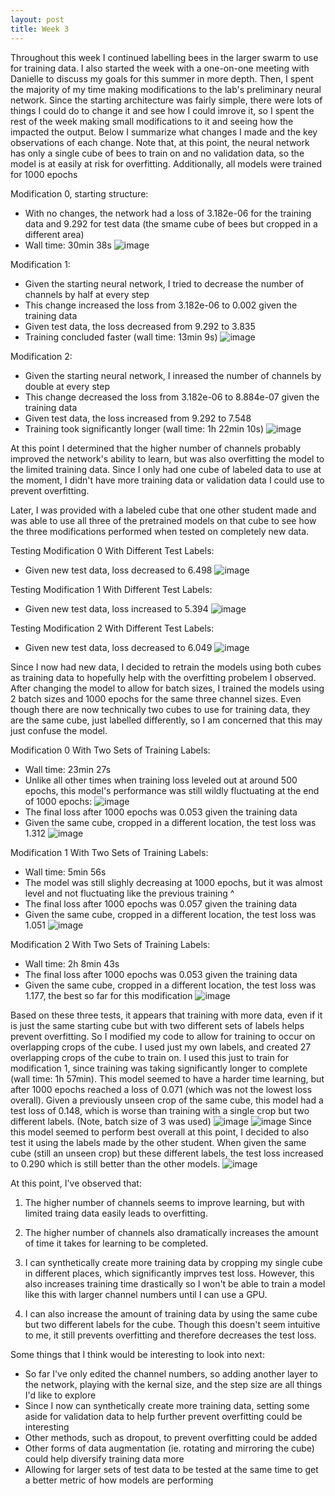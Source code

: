 ```yaml
---
layout: post
title: Week 3
---
```



Throughout this week I continued labelling bees in the larger swarm to use for training data. I also started the week with a one-on-one meeting with Danielle to discuss my goals for this summer in more depth. Then, I spent the majority of my time making modifications to the lab's preliminary neural network. Since the starting architecture was fairly simple, there were lots of things I could do to change it and see how I could imrove it, so I spent the rest of the week making small modifications to it and seeing how the impacted the output. Below I summarize what changes I made and the key observations of each change. Note that, at this point, the neural network has only a single cube of bees to train on and no validation data, so the model is at easily at risk for overfitting. Additionally, all models were trained for 1000 epochs


Modification 0, starting structure:
- With no changes, the network had a loss of 3.182e-06 for the training data and 9.292 for test data (the smame cube of bees but cropped in a different area)
- Wall time: 30min 38s
![image](https://github.com/Nina-mvH/Nina-mvH.github.io/assets/133538278/a88aabe4-cc27-4832-9cf5-f4871fd0a343)



Modification 1:
- Given the starting neural network, I tried to decrease the number of channels by half at every step
- This change increased the loss from 3.182e-06 to 0.002 given the training data
- Given test data, the loss decreased from 9.292 to 3.835
- Training concluded faster (wall time: 13min 9s)
![image](https://github.com/Nina-mvH/Nina-mvH.github.io/assets/133538278/df7141c2-9b91-4f8d-a115-dac06f0ec844)



Modification 2:
- Given the starting neural network, I inreased the number of channels by double at every step
- This change decreased the loss from 3.182e-06 to 8.884e-07 given the training data
- Given test data, the loss increased from 9.292 to 7.548
- Training took significantly longer (wall time: 1h 22min 10s)
![image](https://github.com/Nina-mvH/Nina-mvH.github.io/assets/133538278/808d2e8e-d6ad-4705-8c80-b8974dde10c6)


At this point I determined that the higher number of channels probably improved the network's ability to learn, but was also overfitting the model to the limited training data. Since I only had one cube of labeled data to use at the moment, I didn't have more training data or validation data I could use to prevent overfitting. 


Later, I was provided with a labeled cube that one other student made and was able to use all three of the pretrained models on that cube to see how the three modifications performed when tested on completely new data.


Testing Modification 0 With Different Test Labels:
- Given new test data, loss decreased to 6.498
![image](https://github.com/Nina-mvH/Nina-mvH.github.io/assets/133538278/cd5b66a6-0143-4f03-9710-3443f899d0cc)


Testing Modification 1 With Different Test Labels:
- Given new test data, loss increased to 5.394
![image](https://github.com/Nina-mvH/Nina-mvH.github.io/assets/133538278/b8b8f2ff-65a1-4eaf-ab1c-26a2df4a687f)


Testing Modification 2 With Different Test Labels:
- Given new test data, loss decreased to 6.049
![image](https://github.com/Nina-mvH/Nina-mvH.github.io/assets/133538278/e015730f-5fde-467f-999c-126f94ec6db4)


Since I now had new data, I decided to retrain the models using both cubes as training data to hopefully help with the overfitting probelem I observed. After changing the model to allow for batch sizes, I trained the models using 2 batch sizes and 1000 epochs for the same three channel sizes. Even though there are now technically two cubes to use for training data, they are the same cube, just labelled differently, so I am concerned that this may just confuse the model.


Modification 0 With Two Sets of Training Labels:
- Wall time: 23min 27s
- Unlike all other times when training loss leveled out at around 500 epochs, this model's performance was still wildly fluctuating at the end of 1000 epochs: ![image](https://github.com/Nina-mvH/Nina-mvH.github.io/assets/133538278/d708b8b1-9db0-4df1-9b89-93436df2238c)
- The final loss after 1000 epochs was 0.053 given the training data
- Given the same cube, cropped in a different location, the test loss was 1.312
![image](https://github.com/Nina-mvH/Nina-mvH.github.io/assets/133538278/63d32027-a5c0-496e-987f-c0ec6c27b29c)


Modification 1 With Two Sets of Training Labels:
- Wall time: 5min 56s
- The model was still slighly decreasing at 1000 epochs, but it was almost level and not fluctuating like the previous training ^
- The final loss after 1000 epochs was 0.057 given the training data
- Given the same cube, cropped in a different location, the test loss was 1.051
![image](https://github.com/Nina-mvH/Nina-mvH.github.io/assets/133538278/cc91dfc5-66e4-4e27-a535-dea656d42c25)


Modification 2 With Two Sets of Training Labels:
- Wall time: 2h 8min 43s
- The final loss after 1000 epochs was 0.053 given the training data
- Given the same cube, cropped in a different location, the test loss was 1.177, the best so far for this modification
![image](https://github.com/Nina-mvH/Nina-mvH.github.io/assets/133538278/22804af7-8f9d-441e-87c8-d4e2d2c42085)


Based on these three tests, it appears that training with more data, even if it is just the same starting cube but with two different sets of labels helps prevent overfitting. So I modified my code to allow for training to occur on overlapping crops of the cube. I used just my own labels, and created 27 overlapping crops of the cube to train on. I used this just to train for modification 1, since training was taking significantly longer to complete (wall time: 1h 57min). This model seemed to have a harder time learning, but after 1000 epochs reached a loss of 0.071 (which was not the lowest loss overall). Given a previously unseen crop of the same cube, this model had a test loss of 0.148, which is worse than training with a single crop but two different labels. (Note, batch size of 3 was used)
![image](https://github.com/Nina-mvH/Nina-mvH.github.io/assets/133538278/b057f02f-6d5d-47bd-8e22-3bcacf754482)
![image](https://github.com/Nina-mvH/Nina-mvH.github.io/assets/133538278/4614075a-4729-41bc-9a93-ffb0d048bc7a)
Since this model seemed to perform best overall at this point, I decided to also test it using the labels made by the other student. When given the same cube (still an unseen crop) but these different labels, the test loss increased to 0.290 which is still better than the other models.
![image](https://github.com/Nina-mvH/Nina-mvH.github.io/assets/133538278/1010e669-fb9e-4d8e-bd46-83d8a7a1a649)




At this point, I've observed that:

  1) The higher number of channels seems to improve learning, but with limited traing data easily leads to overfitting.
  
  2) The higher number of channels also dramatically increases the amount of time it takes for learning to be completed.
 
  3) I can synthetically create more training data by cropping my single cube in different places, which significantly imprves test loss. However, this also increases training time drastically so I won't be able to train a model like this with larger channel numbers until I can use a GPU.
   
  4) I can also increase the amount of training data by using the same cube but two different labels for the cube. Though this doesn't seem intuitive to me, it still prevents overfitting and therefore decreases the test loss.



Some things that I think would be interesting to look into next:
- So far I've only edited the channel numbers, so adding another layer to the network, playing with the kernal size, and the step size are all things I'd like to explore
- Since I now can synthetically create more training data, setting some aside for validation data to help further prevent overfitting could be interesting
- Other methods, such as dropout, to prevent overfitting could be added
- Other forms of data augmentation (ie. rotating and mirroring the cube) could help diversify training data more
- Allowing for larger sets of test data to be tested at the same time to get a better metric of how models are performing




